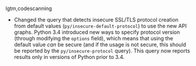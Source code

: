lgtm,codescanning
* Changed the query that detects insecure SSL/TLS protocol creation from default values (`py/insecure-default-protocol`) to use the new API graphs. Python 3.4 introduced new ways to specify protocol version (through modifying the `options` field), which means that using the default value _can_ be secure (and if the usage is not secure, this should be reported by the `py/insecure-protocol` query). This query now reports results only in versions of Python prior to 3.4.
